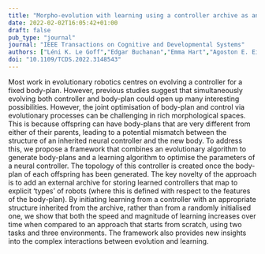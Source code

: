 ```yaml
---
title: "Morpho-evolution with learning using a controller archive as an inheritance mechanism"
date: 2022-02-02T16:05:42+01:00
draft: false
pub_type: "journal"
journal: "IEEE Transactions on Cognitive and Developmental Systems"
authors: ["Léni K. Le Goff","Edgar Buchanan","Emma Hart","Agoston E. Eiben","Wei Li","Matteo De Carlo","Alan F. Winfield","Matthew F. Hale","Robert Woolley","Mike Angus","Jon Timmis","Andy M. Tyrrell"]
doi: "10.1109/TCDS.2022.3148543"
---
```


Most work in evolutionary robotics centres on evolving a controller for a fixed body-plan. However, previous studies suggest that simultaneously evolving both controller and body-plan could open up many interesting possibilities. However, the joint optimisation of body-plan and control via evolutionary processes can be challenging in rich morphological spaces. This is because offspring can have body-plans that are very different from either of their parents, leading to a potential mismatch between the structure of an inherited neural controller and the new body. To address this, we propose a framework that combines an evolutionary algorithm to generate body-plans and a learning algorithm to optimise the parameters of a neural controller. The topology of this controller is created once the body-plan of each offspring has been generated. The key novelty of the approach is to add an external archive for storing learned controllers that map to explicit ‘types’ of robots (where this is defined with respect to the features of the body-plan). By initiating learning from a controller with an appropriate structure inherited from the archive, rather than from a randomly initialised one, we show that both the speed and magnitude of learning increases over time when compared to an approach that starts from scratch, using two tasks and three environments. The framework also provides new insights into the complex interactions between evolution and learning.
